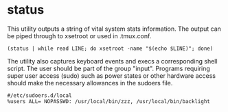 # status

This utility outputs a string of vital system stats information. The output can be piped through to xsetroot or used in .tmux.conf.

`(status | while read LINE; do xsetroot -name "$(echo $LINE)"; done)`

The utility also captures keyboard events and execs a corresponding shell script. The user should be part of the group "input". Programs requiring super user access (sudo) such as power states or other hardware access should make the necessary allowances in the sudoers file.

`#/etc/sudoers.d/local`\
`%users ALL= NOPASSWD: /usr/local/bin/zzz, /usr/local/bin/backlight`
